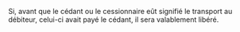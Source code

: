   
 Si, avant que le cédant ou le cessionnaire eût signifié le transport au débiteur, celui-ci avait payé le cédant, il sera valablement libéré.  

  
